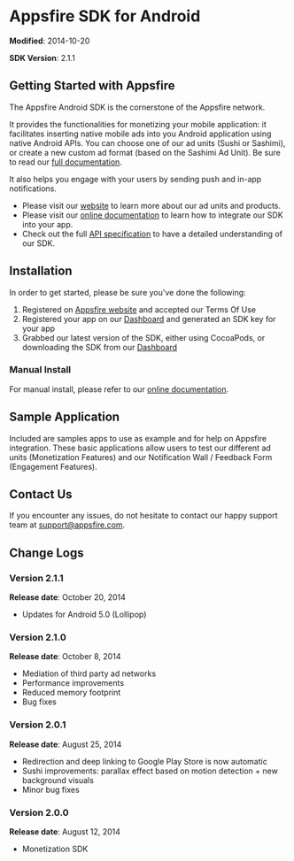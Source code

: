 Appsfire SDK for Android
========================

**Modified**: 2014-10-20

**SDK Version**: 2.1.1

## Getting Started with Appsfire
The Appsfire Android SDK is the cornerstone of the Appsfire network.

It provides the functionalities for monetizing your mobile application: it facilitates inserting native mobile ads into you Android application using native Android APIs. You can choose one of our ad units (Sushi or Sashimi), or create a new custom ad format (based on the Sashimi Ad Unit). Be sure to read our [full documentation](http://docs.appsfire.com/sdk/android/integration-reference/Introduction).

It also helps you engage with your users by sending push and in-app notifications.

- Please visit our [website](http://appsfire.com) to learn more about our ad units and products.
- Please visit our [online documentation](http://docs.appsfire.com/sdk/android/integration-reference/Introduction) to learn how to integrate our SDK into your app.
- Check out the full [API specification](http://docs.appsfire.com/sdk/android/api-reference/) to have a detailed understanding of our SDK.

## Installation

In order to get started, please be sure you've done the following:

1. Registered on [Appsfire website](http://www.appsfire.com/) and accepted our Terms Of Use
2. Registered your app on our [Dashboard](http://dashboard.appsfire.com/) and generated an SDK key for your app
3. Grabbed our latest version of the SDK, either using CocoaPods, or downloading the SDK from our [Dashboard](http://dashboard.appsfire.com/app/doc)

### Manual Install

For manual install, please refer to our [online documentation](http://docs.appsfire.com/sdk/android/integration-reference/).

## Sample Application
Included are samples apps to use as example and for help on Appsfire integration. These basic applications allow users to test our different ad units (Monetization Features) and our Notification Wall / Feedback Form (Engagement Features).

## Contact Us
If you encounter any issues, do not hesitate to contact our happy support team at support@appsfire.com.

## Change Logs

### Version 2.1.1
**Release date**: October 20, 2014

- Updates for Android 5.0 (Lollipop)

### Version 2.1.0
**Release date**: October 8, 2014

- Mediation of third party ad networks
- Performance improvements
- Reduced memory footprint
- Bug fixes

### Version 2.0.1
**Release date**: August 25, 2014

- Redirection and deep linking to Google Play Store is now automatic
- Sushi improvements: parallax effect based on motion detection + new background visuals
- Minor bug fixes

### Version 2.0.0
**Release date**: August 12, 2014

- Monetization SDK
